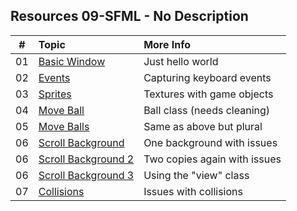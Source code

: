 ## Resources 09-SFML - No Description

|   #   | Topic                                            | More Info                    |
| :---: | :----------------------------------------------- | :--------------------------- |
|  01   | [Basic Window](01_basic_window.cpp)              | Just hello world             |
|  02   | [Events](02_events.cpp)                          | Capturing keyboard events    |
|  03   | [Sprites](03_sprites.cpp)                        | Textures with game objects   |
|  04   | [Move Ball](04_move_ball.cpp)                    | Ball class (needs cleaning)  |
|  05   | [Move Balls](05_move_balls.cpp)                  | Same as above but plural   |
|  06   | [Scroll Background](06_scroll_background.cpp)    | One background with issues   |
|  06   | [Scroll Background 2](06_scroll_background2.cpp) | Two copies again with issues |
|  06   | [Scroll Background 3](06_scroll_background3.cpp) | Using the "view" class       |
|  07   | [Collisions](07_collisions.cpp)                  | Issues with collisions       |
